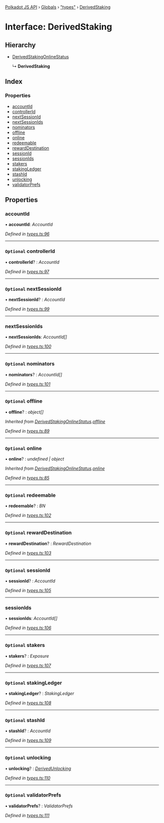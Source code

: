 [Polkadot JS API](../README.md) › [Globals](../globals.md) › ["types"](../modules/_types_.md) › [DerivedStaking](_types_.derivedstaking.md)

# Interface: DerivedStaking

## Hierarchy

* [DerivedStakingOnlineStatus](_types_.derivedstakingonlinestatus.md)

  ↳ **DerivedStaking**

## Index

### Properties

* [accountId](_types_.derivedstaking.md#accountid)
* [controllerId](_types_.derivedstaking.md#optional-controllerid)
* [nextSessionId](_types_.derivedstaking.md#optional-nextsessionid)
* [nextSessionIds](_types_.derivedstaking.md#nextsessionids)
* [nominators](_types_.derivedstaking.md#optional-nominators)
* [offline](_types_.derivedstaking.md#optional-offline)
* [online](_types_.derivedstaking.md#optional-online)
* [redeemable](_types_.derivedstaking.md#optional-redeemable)
* [rewardDestination](_types_.derivedstaking.md#optional-rewarddestination)
* [sessionId](_types_.derivedstaking.md#optional-sessionid)
* [sessionIds](_types_.derivedstaking.md#sessionids)
* [stakers](_types_.derivedstaking.md#optional-stakers)
* [stakingLedger](_types_.derivedstaking.md#optional-stakingledger)
* [stashId](_types_.derivedstaking.md#optional-stashid)
* [unlocking](_types_.derivedstaking.md#optional-unlocking)
* [validatorPrefs](_types_.derivedstaking.md#optional-validatorprefs)

## Properties

###  accountId

• **accountId**: *AccountId*

*Defined in [types.ts:96](https://github.com/polkadot-js/api/blob/25d1a11/packages/api-derive/src/types.ts#L96)*

___

### `Optional` controllerId

• **controllerId**? : *AccountId*

*Defined in [types.ts:97](https://github.com/polkadot-js/api/blob/25d1a11/packages/api-derive/src/types.ts#L97)*

___

### `Optional` nextSessionId

• **nextSessionId**? : *AccountId*

*Defined in [types.ts:99](https://github.com/polkadot-js/api/blob/25d1a11/packages/api-derive/src/types.ts#L99)*

___

###  nextSessionIds

• **nextSessionIds**: *AccountId[]*

*Defined in [types.ts:100](https://github.com/polkadot-js/api/blob/25d1a11/packages/api-derive/src/types.ts#L100)*

___

### `Optional` nominators

• **nominators**? : *AccountId[]*

*Defined in [types.ts:101](https://github.com/polkadot-js/api/blob/25d1a11/packages/api-derive/src/types.ts#L101)*

___

### `Optional` offline

• **offline**? : *object[]*

*Inherited from [DerivedStakingOnlineStatus](_types_.derivedstakingonlinestatus.md).[offline](_types_.derivedstakingonlinestatus.md#optional-offline)*

*Defined in [types.ts:89](https://github.com/polkadot-js/api/blob/25d1a11/packages/api-derive/src/types.ts#L89)*

___

### `Optional` online

• **online**? : *undefined | object*

*Inherited from [DerivedStakingOnlineStatus](_types_.derivedstakingonlinestatus.md).[online](_types_.derivedstakingonlinestatus.md#optional-online)*

*Defined in [types.ts:85](https://github.com/polkadot-js/api/blob/25d1a11/packages/api-derive/src/types.ts#L85)*

___

### `Optional` redeemable

• **redeemable**? : *BN*

*Defined in [types.ts:102](https://github.com/polkadot-js/api/blob/25d1a11/packages/api-derive/src/types.ts#L102)*

___

### `Optional` rewardDestination

• **rewardDestination**? : *RewardDestination*

*Defined in [types.ts:103](https://github.com/polkadot-js/api/blob/25d1a11/packages/api-derive/src/types.ts#L103)*

___

### `Optional` sessionId

• **sessionId**? : *AccountId*

*Defined in [types.ts:105](https://github.com/polkadot-js/api/blob/25d1a11/packages/api-derive/src/types.ts#L105)*

___

###  sessionIds

• **sessionIds**: *AccountId[]*

*Defined in [types.ts:106](https://github.com/polkadot-js/api/blob/25d1a11/packages/api-derive/src/types.ts#L106)*

___

### `Optional` stakers

• **stakers**? : *Exposure*

*Defined in [types.ts:107](https://github.com/polkadot-js/api/blob/25d1a11/packages/api-derive/src/types.ts#L107)*

___

### `Optional` stakingLedger

• **stakingLedger**? : *StakingLedger*

*Defined in [types.ts:108](https://github.com/polkadot-js/api/blob/25d1a11/packages/api-derive/src/types.ts#L108)*

___

### `Optional` stashId

• **stashId**? : *AccountId*

*Defined in [types.ts:109](https://github.com/polkadot-js/api/blob/25d1a11/packages/api-derive/src/types.ts#L109)*

___

### `Optional` unlocking

• **unlocking**? : *[DerivedUnlocking](../modules/_types_.md#derivedunlocking)*

*Defined in [types.ts:110](https://github.com/polkadot-js/api/blob/25d1a11/packages/api-derive/src/types.ts#L110)*

___

### `Optional` validatorPrefs

• **validatorPrefs**? : *ValidatorPrefs*

*Defined in [types.ts:111](https://github.com/polkadot-js/api/blob/25d1a11/packages/api-derive/src/types.ts#L111)*
